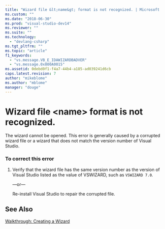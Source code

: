 ```yaml
---
title: "Wizard file &lt;name&gt; format is not recognized. | Microsoft Docs"
ms.custom: ""
ms.date: "2018-06-30"
ms.prod: "visual-studio-dev14"
ms.reviewer: ""
ms.suite: ""
ms.technology: 
  - "devlang-csharp"
ms.tgt_pltfrm: ""
ms.topic: "article"
f1_keywords: 
  - "vs.message.VB_E_IDAWIZARDBADVER"
  - "vs.message.0x800A0015"
ms.assetid: 0debd0f1-f4a7-44b4-a185-ad039241d6cb
caps.latest.revision: 7
author: "mikeblome"
ms.author: "mblome"
manager: "douge"
---
```

# Wizard file &lt;name&gt; format is not recognized.
The wizard cannot be opened. This error is generally caused by a corrupted wizard file or a wizard that does not match the version number of Visual Studio.  
  
### To correct this error  
  
1.  Verify that the wizard file has the same version number as the version of Visual Studio listed as the value of VSWIZARD, such as `VSWIZARD 7.0`.  
  
     —or—  
  
     Re-install Visual Studio to repair the corrupted file.  
  
## See Also  
 [Walkthrough: Creating a Wizard](http://msdn.microsoft.com/library/adb41fe9-fcca-4e87-bf4f-bf2fa68e8b06)